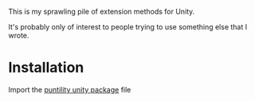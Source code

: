 
This is my sprawling pile of extension methods for Unity.

It's probably only of interest to people trying to use something else that I wrote.

# Installation

Import the [puntility unity package](puntility.unitypackage) file


